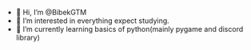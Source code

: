 - 👋 Hi, I’m @BibekGTM
- 👀 I’m interested in everything expect studying.
- 🌱 I’m currently learning basics of python(mainly pygame and discord library)


